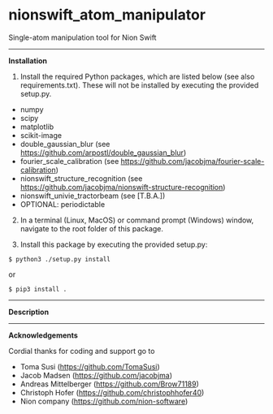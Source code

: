 # nionswift_atom_manipulator

Single-atom manipulation tool for Nion Swift

-----

**Installation**

1. Install the required Python packages, which are listed below (see also requirements.txt). These will not be installed by executing the provided setup.py.
- numpy
- scipy
- matplotlib
- scikit-image
- double_gaussian_blur (see https://github.com/arpostl/double_gaussian_blur)
- fourier_scale_calibration (see https://github.com/jacobjma/fourier-scale-calibration)
- nionswift_structure_recognition (see https://github.com/jacobjma/nionswift-structure-recognition)
- nionswift_univie_tractorbeam (see [T.B.A.])
- OPTIONAL: periodictable

2. In a terminal (Linux, MacOS) or command prompt (Windows) window, navigate to the root folder of this package.

3. Install this package by executing the provided setup.py:
```
$ python3 ./setup.py install
```
or
```
$ pip3 install .
```

-----
**Description**


-----
**Acknowledgements**

Cordial thanks for coding and support go to
- Toma Susi (https://github.com/TomaSusi)
- Jacob Madsen (https://github.com/jacobjma)
- Andreas Mittelberger (https://github.com/Brow71189)
- Christoph Hofer (https://github.com/christophhofer40)
- Nion company (https://github.com/nion-software)
